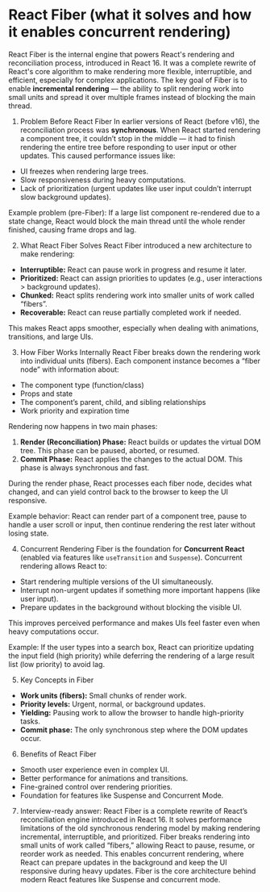 # React Fiber (what it solves and how it enables concurrent rendering)

React Fiber is the internal engine that powers React's rendering and reconciliation process, introduced in React 16. It was a complete rewrite of React's core algorithm to make rendering more flexible, interruptible, and efficient, especially for complex applications. The key goal of Fiber is to enable **incremental rendering** — the ability to split rendering work into small units and spread it over multiple frames instead of blocking the main thread.

1. Problem Before React Fiber
   In earlier versions of React (before v16), the reconciliation process was **synchronous**.
   When React started rendering a component tree, it couldn’t stop in the middle — it had to finish rendering the entire tree before responding to user input or other updates.
   This caused performance issues like:

* UI freezes when rendering large trees.
* Slow responsiveness during heavy computations.
* Lack of prioritization (urgent updates like user input couldn’t interrupt slow background updates).

Example problem (pre-Fiber):
If a large list component re-rendered due to a state change, React would block the main thread until the whole render finished, causing frame drops and lag.

2. What React Fiber Solves
   React Fiber introduced a new architecture to make rendering:

* **Interruptible:** React can pause work in progress and resume it later.
* **Prioritized:** React can assign priorities to updates (e.g., user interactions > background updates).
* **Chunked:** React splits rendering work into smaller units of work called “fibers”.
* **Recoverable:** React can reuse partially completed work if needed.

This makes React apps smoother, especially when dealing with animations, transitions, and large UIs.

3. How Fiber Works Internally
   React Fiber breaks down the rendering work into individual units (fibers). Each component instance becomes a “fiber node” with information about:

* The component type (function/class)
* Props and state
* The component’s parent, child, and sibling relationships
* Work priority and expiration time

Rendering now happens in two main phases:

1. **Render (Reconciliation) Phase:**
   React builds or updates the virtual DOM tree. This phase can be paused, aborted, or resumed.
2. **Commit Phase:**
   React applies the changes to the actual DOM. This phase is always synchronous and fast.

During the render phase, React processes each fiber node, decides what changed, and can yield control back to the browser to keep the UI responsive.

Example behavior:
React can render part of a component tree, pause to handle a user scroll or input, then continue rendering the rest later without losing state.

4. Concurrent Rendering
   Fiber is the foundation for **Concurrent React** (enabled via features like `useTransition` and `Suspense`). Concurrent rendering allows React to:

* Start rendering multiple versions of the UI simultaneously.
* Interrupt non-urgent updates if something more important happens (like user input).
* Prepare updates in the background without blocking the visible UI.

This improves perceived performance and makes UIs feel faster even when heavy computations occur.

Example:
If the user types into a search box, React can prioritize updating the input field (high priority) while deferring the rendering of a large result list (low priority) to avoid lag.

5. Key Concepts in Fiber

* **Work units (fibers):** Small chunks of render work.
* **Priority levels:** Urgent, normal, or background updates.
* **Yielding:** Pausing work to allow the browser to handle high-priority tasks.
* **Commit phase:** The only synchronous step where the DOM updates occur.

6. Benefits of React Fiber

* Smooth user experience even in complex UI.
* Better performance for animations and transitions.
* Fine-grained control over rendering priorities.
* Foundation for features like Suspense and Concurrent Mode.

7. Interview-ready answer:
   React Fiber is a complete rewrite of React’s reconciliation engine introduced in React 16. It solves performance limitations of the old synchronous rendering model by making rendering incremental, interruptible, and prioritized. Fiber breaks rendering into small units of work called “fibers,” allowing React to pause, resume, or reorder work as needed. This enables concurrent rendering, where React can prepare updates in the background and keep the UI responsive during heavy updates. Fiber is the core architecture behind modern React features like Suspense and concurrent mode.
